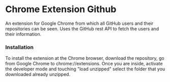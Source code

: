 # Chrome Extension Github
An extension for Google Chrome from which all GitHub users and their repositories can be seen. Uses the GitHub rest API to fetch the users and their information.
<br>

### Installation
To install the extension at the Chrome browser, download the repository, go from Google Chrome to chrome://extensions. Once you are inside, activate the developer mode and touching "load unzipped" select the folder that you downloaded already unzipped.

